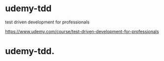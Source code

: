 # udemy-tdd
test driven development for professionals

https://www.udemy.com/course/test-driven-development-for-professionals
# udemy-tdd.
